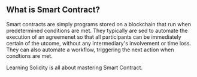 ## What is Smart Contract?

Smart contracts are simply programs stored on a blockchain that run when predetermined conditions are met. They typically are sed to automate the execution of an agreemenet so that all participants can be immediately certain of the utcome, without any intermediary's involvement or time loss. They can also automate a workflow, triggering the next action when condtions are met.

Learning Solidity is all about mastering Smart Contract.
